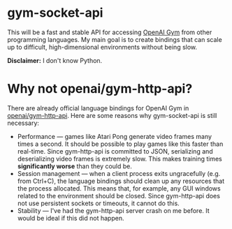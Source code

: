 # gym-socket-api

This will be a fast and stable API for accessing [OpenAI Gym](https://gym.openai.com) from other programming languages. My main goal is to create bindings that can scale up to difficult, high-dimensional environments without being slow.

**Disclaimer:** I don't know Python.

# Why not openai/gym-http-api?

There are already official language bindings for OpenAI Gym in [openai/gym-http-api](https://github.com/openai/gym-http-api). Here are some reasons why gym-socket-api is still necessary:

 * Performance &mdash; games like Atari Pong generate video frames many times a second. It should be possible to play games like this faster than real-time. Since gym-http-api is committed to JSON, serializing and deserializing video frames is extremely slow. This makes training times **significantly worse** than they could be.
 * Session management &mdash; when a client process exits ungracefully (e.g. from Ctrl+C), the language bindings should clean up any resources that the process allocated. This means that, for example, any GUI windows related to the environment should be closed. Since gym-http-api does not use persistent sockets or timeouts, it cannot do this.
 * Stability &mdash; I've had the gym-http-api server crash on me before. It would be ideal if this did not happen.
